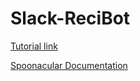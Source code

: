# Slack-ReciBot

[Tutorial link](https://medium.com/ibm-watson/how-to-build-a-recipe-slack-bot-using-watson-conversation-and-spoonacular-api-487eacaf01d4)

[Spoonacular Documentation](https://spoonacular.com/food-api/docs)



